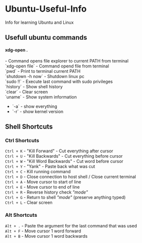 # Ubuntu-Useful-Info
Info for learning Ubuntu and Linux
<h2>
Usefull ubuntu commands
</h2>
  
<h4>xdg-open .</h4> - Command opens file explorer to current PATH from terminal<br>
`xdg-open file` - Command opend file from terminal<br>
`pwd` - Print to terminal current PATH<br>
`shutdown -h now` - Shutdown linux pc<br>
`sudo !!` - Execute last command with sudo privileges<br>
`history` - Show shell history<br>
`clear` - Clear screen<br>
`uname` - Show system information
<ul>
  <li> `-a` - show everything</li>
  <li> `-r` - show kernel version</li>
</ul> 

<h2>Shell Shortcuts</h2>
<h3>Ctrl Shortcuts</h3>

`Ctrl + K` - "Kill Forward" - Cut everything after cursor<br>
`Ctrl + U` - "Kill Backwards" - Cut everything before cursor<br>
`Ctrl + W` - "Kill Word Backwards" - Cut word before cursor<br>
`Ctrl + Y` - "Yank" - Paste back what was cut<br>
`Ctrl + C` - Kill running command<br>
`Ctrl + D` - Close connection to host shell / Close current terminal<br>
`Ctrl + A` - Move cursor to start of line<br>
`Ctrl + E` - Move cursor to end of line<br>
`Ctrl + R` - Reverse history check <i>"mode"</i><br>
`Ctrl + G` - Return to shell <i>"mode"</i> (preserve anything typed)<br>
`Ctrl + L` - Clear screen<br>

<h3>Alt Shortcuts</h3>

`Alt + .` - Paste the argument for the last command that was used<br>
`Alt + F` - Move cursor 1 word forward<br>
`Alt + B` - Move cursor 1 word backwards<br>
